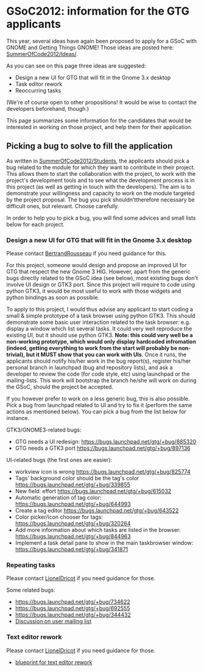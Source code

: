 # GSoC2012: information for the GTG applicants

This year, several ideas have again been proposed to apply for a GSoC
with GNOME and Getting Things GNOME! Those ideas are posted here:
[SummerOfCode2012/Ideas/](https://wiki.gnome.org/Outreach/SummerOfCode2012/Ideas/).

As you can see on this page three ideas are suggested:

- Design a new UI for GTG that will fit in the Gnome 3.x desktop
- Task editor rework
- Reoccurring tasks

(We're of course open to other propositions! It would be wise to contact
the developers beforehand, though.)

This page summarizes some information for the candidates that would be
interested in working on those project, and help them for their
application.

## Picking a bug to solve to fill the application

As written in [SummerOfCode2012/Students](https://wiki.gnome.org/Outreach/SummerOfCode2012/Students),
the applicants should pick a bug related to the module for which they
want to contribute in their project. This allows them to start the
collaboration with the project, to work with the project's development
tools and to see what the development process is in this project (as
well as getting in touch with the developers). The aim is to demonstrate
your willingness and capacity to work on the module targeted by the
project proposal. The bug you pick shouldn'ttherefore necessary be
difficult ones, but relevant. Choose carefully.

In order to help you to pick a bug, you will find some advices and small
lists below for each project.

### Design a new UI for GTG that will fit in the Gnome 3.x desktop

Please contact [BertrandRousseau](https://wiki.gnome.org/BertrandRousseau) if you need
guidance for this.

For this project, someone would design and propose an improved UI for
GTG that respect the new Gnome 3 HIG. However, apart from the generic
bugs directly related to the GSoC idea (see below), most existing bugs
don't involve UI design or GTK3 port. Since this project will require to
code using python GTK3, it would be most useful to work with those
widgets and python bindings as soon as possible.

To apply to this project, I would thus advise any applicant to start
coding a small & simple prototype of a task browser using python GTK3.
This should demonstrate some basic user interaction related to the task
browser: e.g. display a window which list several tasks. It could very
well reproduce the existing UI, but it should use python GTK3. **Note:
this could very well be a non-working prototype, which would only
display hardcoded infromation (indeed, getting everything to work from
the start will probably be non-trivial), but it MUST show that you can
work with UIs**. Once it runs, the applicants should notify his/her work
in the bug report(s), register his/her personal branch in launchpad (bug
and repository lists), and ask a developer to review the code (for code
style, etc) using launchpad or the mailing-lists. This work will
bootstrap the branch he/she will work on during the GSoC, should the
project be accepted.

If you however prefer to work on a less generic bug, this is also
possible. Pick a bug from launchpad related to UI and try to fix it
(perform the same actions as mentioned below). You can pick a bug from
the list below for instance.

GTK3/GNOME3-related bugs:

- GTG needs a UI redesign: <https://bugs.launchpad.net/gtg/+bug/885320>
- GTG needs a GTK3 port <https://bugs.launchpad.net/gtg/+bug/897136>

UI-related bugs (the first ones are easier):

- workview icon is wrong <https://bugs.launchpad.net/gtg/+bug/825774>
- Tags' background color should be the tag's color <https://bugs.launchpad.net/gtg/+bug/339855>
- New field: effort <https://bugs.launchpad.net/gtg/+bug/615032>
- Automatic generation of tag color: <https://bugs.launchpad.net/gtg/+bug/644993>
- Create a tag editor <https://bugs.launchpad.net/gtg/+bug/643522>
- Color picker/icon chooser for tags: <https://bugs.launchpad.net/gtg/+bug/320264>
- Add more information about which tasks are listed in the browser: <https://bugs.launchpad.net/gtg/+bug/844963>
- Implement a task detail pane to show in the main taskbrowser window: <https://bugs.launchpad.net/gtg/+bug/341871>

### Repeating tasks

Please contact [LionelDricot](https://wiki.gnome.org/LionelDricot) if you need guidance for
those.

Some related bugs:

- <https://bugs.launchpad.net/gtg/+bug/734622>
- <https://bugs.launchpad.net/gtg/+bug/692555>
- <https://bugs.launchpad.net/gtg/+bug/344432>
- [Discussion on user mailing list](https://lists.launchpad.net/gtg-user/msg00389.html)

### Text editor rework

Please contact [LionelDricot](https://wiki.gnome.org/LionelDricot) if you need guidance for
those.

- [blueprint for text editor rework](../../pre2020/blueprints/taskeditor_rework)

